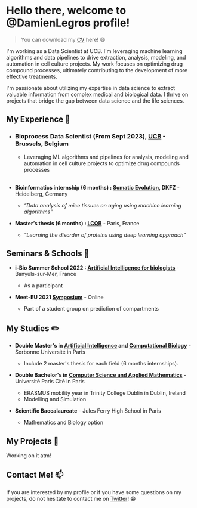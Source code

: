 # Hello there, welcome to @DamienLegros profile!

> You can download my [CV](https://github.com/user-attachments/files/17164601/CV_Damien_Legros.pdf) here! :smile:

I'm working as a Data Scientist at UCB. I'm leveraging machine learning algorithms and data pipelines to drive extraction, analysis, modeling, and automation in cell culture projects. My work focuses on optimizing drug compound processes, ultimately contributing to the development of more effective treatments.

I'm passionate about utilizing my expertise in data science to extract valuable information from complex medical and biological data. I thrive on projects that bridge the gap between data science and the life sciences.

## My Experience :briefcase:

* ### **Bioprocess Data Scientist (From Sept 2023), [UCB](https://www.ucb.com/)** - Brussels, Belgium
    - Leveraging ML algorithms and pipelines for analysis, modeling and automation in cell culture projects to optimize drug compounds processes
<br><br>
* **Bioinformatics internship (6 months) : [Somatic Evolution](https://www.dkfz.de/en/somatische-evolution-frueherkennung/index.php), DKFZ** - Heidelberg, Germany
    - *“Data analysis of mice tissues on aging using machine learning algorithms”*

* **Master’s thesis (6 months) : [LCQB](http://www.lcqb.upmc.fr/)** - Paris, France
    - *“Learning the disorder of proteins using deep learning approach”*

## Seminars & Schools :microphone:

* **i-Bio Summer School 2022 : [Artificial Intelligence for biologists](http://ibio.sorbonne-universite.fr/seminars-summer-schools/)** - Banyuls-sur-Mer, France
    - As a participant

* **Meet-EU 2021 [Symposium](http://ibio.sorbonne-universite.fr/seminars-summer-schools/)** - Online
    - Part of a student group on prediction of compartments

## My Studies :pencil2:

* **Double Master's in [Artificial Intelligence](https://sciences.sorbonne-universite.fr/formation-sciences/masters/master-informatique/parcours-androide) and [Computational Biology](https://sciences.sorbonne-universite.fr/formation-sciences/masters/master-informatique/parcours-bim)** - Sorbonne Université in Paris
    - Include 2 master's thesis for each field (6 months internships).

* **Double Bachelor's in [Computer Science and Applied Mathematics](https://math-info.u-paris.fr/parcours-de-licence-bi-diplomant/informatique-mathematiques/)** - Université Paris Cité in Paris
    - ERASMUS mobility year in Trinity College Dublin in Dublin, Ireland
    - Modelling and Simulation

* **Scientific Baccalaureate** - Jules Ferry High School in Paris
    - Mathematics and Biology option

## My Projects :paperclip:

Working on it atm!

## Contact Me! :mailbox:

If you are interested by my profile or if you have some questions on my projects, do not hesitate to contact me on [Twitter](https://x.com/LegrosDami32276)! :grin:
